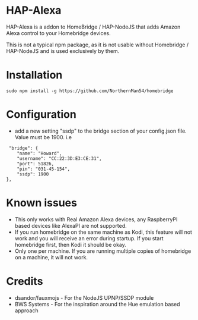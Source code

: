 
# HAP-Alexa

HAP-Alexa is a addon to HomeBridge / HAP-NodeJS that adds Amazon Alexa control to your Homebridge devices.

This is not a typical npm package, as it is not usable without Homebridge / HAP-NodeJS and is used exclusively by them.

# Installation

```
sudo npm install -g https://github.com/NorthernMan54/homebridge
```

# Configuration

* add a new setting "ssdp" to the bridge section of your config.json file. Value must be 1900. i.e
 
```
 "bridge": {
    "name": "Howard",
    "username": "CC:22:3D:E3:CE:31",
    "port": 51826,
    "pin": "031-45-154",
    "ssdp": 1900
},
```

# Known issues

* This only works with Real Amazon Alexa devices, any RaspberryPI based devices like AlexaPI are not supported.
* If you run homebridge on the same machine as Kodi, this feature will not work and you will receive an error during startup. If you start homebridge first, then Kodi it should be okay.
* Only one per machine. If you are running multiple copies of homebridge on a machine, it will not work.

# Credits

* dsandor/fauxmojs - For the NodeJS UPNP/SSDP module
* BWS Systems - For the inspiration around the Hue emulation based approach
